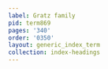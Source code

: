 ```yaml
---
label: Gratz family
pid: term869
pages: '340'
order: '0350'
layout: generic_index_term
collection: index-headings
---
```


